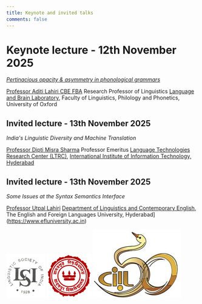 ```yaml
---
title: Keynote and invited talks
comments: false
---
```


# Keynote lecture - 12th November 2025

[_Pertinacious opacity & asymmetry in phonological grammars_](keynote.md)

[Professor Aditi Lahiri CBE FBA](https://www.ling-phil.ox.ac.uk/people/aditi-lahiri)
Research Professor of Linguistics
[Language and Brain Laboratory](https://brainlab.clp.ox.ac.uk), Faculty of Linguistics, Philology and Phonetics, University of Oxford 

## Invited lecture - 13th November 2025

_India's Linguistic Diversity and Machine Translation_

[Professor Dipti Misra Sharma](https://www.iiit.ac.in/faculty/dipti-m-sharma/)
Professor Emeritus
[Language Technologies Research Center (LTRC)](http://ltrc.iiit.ac.in), [International Institute of Information Technology, Hyderabad](https://www.iiit.ac.in)

## Invited lecture - 13th November 2025

_Some Issues at the Syntax Semantics Interface_

[Professor Utpal Lahiri](https://www.efluniversity.ac.in/Dr.UtpalLahiri.php)
[Department of Linguistics and Contemporary English](https://www.efluniversity.ac.in/lce.php), The English and Foreign Languages University, Hyderabad](https://www.efluniversity.ac.in)



![Linguistic Society of India](/assets/images/LSI_logo.png)
![Jadavpur University](/assets/images/JU_logo.png)
![Central Institute of Indian Languages](/assets/images/ciil.png)



